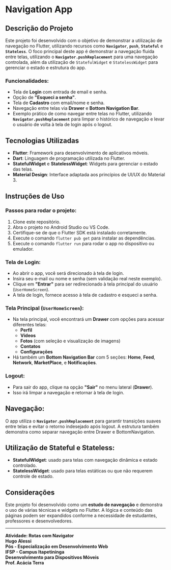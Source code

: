 # Navigation App

## Descrição do Projeto

Este projeto foi desenvolvido com o objetivo de demonstrar a utilização de navegação no Flutter, utilizando recursos como **`Navigator`**, **`push`**, **`Stateful`** e **`Stateless`**. O foco principal deste app é demonstrar a navegação fluida entre telas, utilizando o **`Navigator.pushReplacement`** para uma navegação controlada, além da utilização de `StatefulWidget` e `StatelessWidget` para gerenciar o estado e estrutura do app.

### Funcionalidades:
- Tela de **Login** com entrada de email e senha.
- Opção de **"Esqueci a senha"**.
- Tela de **Cadastro** com email/nome e senha.
- Navegação entre telas via **Drawer** e **Bottom Navigation Bar**.
- Exemplo prático de como navegar entre telas no Flutter, utilizando **`Navigator.pushReplacement`** para limpar o histórico de navegação e levar o usuário de volta à tela de login após o logout.

## Tecnologias Utilizadas
- **Flutter**: Framework para desenvolvimento de aplicativos móveis.
- **Dart**: Linguagem de programação utilizada no Flutter.
- **StatefulWidget** e **StatelessWidget**: Widgets para gerenciar o estado das telas.
- **Material Design**: Interface adaptada aos princípios de UI/UX do Material 3.

## Instruções de Uso

### Passos para rodar o projeto:
1. Clone este repositório.
2. Abra o projeto no Android Studio ou VS Code.
3. Certifique-se de que o Flutter SDK está instalado corretamente.
4. Execute o comando `flutter pub get` para instalar as dependências.
5. Execute o comando `flutter run` para rodar o app no dispositivo ou emulador.

### Tela de Login:
- Ao abrir o app, você será direcionado à tela de login.
- Insira seu e-mail ou nome e senha (sem validação real neste exemplo).
- Clique em **"Entrar"** para ser redirecionado à tela principal do usuário (`UserHomeScreen`).
- A tela de login, fornece acesso à tela de cadastro e esqueci a senha.

### Tela Principal (`UserHomeScreen`):
- Na tela principal, você encontrará um **Drawer** com opções para acessar diferentes telas:
    - **Perfil**
    - **Vídeos**
    - **Fotos** (com seleção e visualização de imagens)
    - **Contatos**
    - **Configurações**
- Há também um **Bottom Navigation Bar** com 5 seções: **Home**, **Feed**, **Network**, **MarketPlace**, e **Notificações**.

### Logout:
- Para sair do app, clique na opção **"Sair"** no menu lateral (**Drawer**).
- Isso irá limpar a navegação e retornar à tela de login.

## Navegação:
O app utiliza o **`Navigator.pushReplacement`** para garantir transições suaves entre telas e evitar o retorno indesejado após logout. A estrutura também demonstra como separar navegação entre Drawer e BottomNavigation.

## Utilização de Stateful e Stateless:
- **StatefulWidget**: usado para telas com navegação dinâmica e estado controlado.
- **StatelessWidget**: usado para telas estáticas ou que não requerem controle de estado.

## Considerações 
Este projeto foi desenvolvido como um **estudo de navegação** e demonstra o uso de várias técnicas e widgets no Flutter. A lógica e conteúdo das páginas podem ser expandidos conforme a necessidade de estudantes, professores e desenvolvedores.

---

**Atividade: Rotas com Navigator**  
**Hugo Alessi**  
**Pós - Especialização em Desenvolvimento Web**  
**IFSP - Campus Itapetininga**  
**Desenvolvimento para Dispositivos Móveis**  
**Prof. Acácia Terra**
